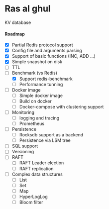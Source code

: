 # Ras al ghul
KV database

#### Roadmap
- [x] Partial Redis protocol support
- [x] Config file and arguments parsing
- [x] Support of basic functions (INC, ADD ...)
- [x] Simple snapshot on disk
- [ ] TTL
- [ ] Benchmark (vs Redis)
    +  [x] Support redis-benchmark
    +  [ ] Performance tunning
- [ ] Docker image
    +  [ ] Simple docker image
    +  [ ] Build on docker
    +  [ ] Docker-compose with clustering support
- [ ] Monitoring
    +  [ ] logging and tracing
    +  [ ] Prometheus
- [ ] Persistence
    +  [ ] Rocksdb support as a backend
    +  [ ] Persistence via LSM tree
- [ ] SQL support
- [ ] Versioning
- [ ] RAFT
  + [ ] RAFT Leader election
  + [ ] RAFT replication
- [ ] Complex data structures 
  + [ ] List
  + [ ] Set
  + [ ] Map
  + [ ] HyperLogLog
  + [ ] Bloom filter